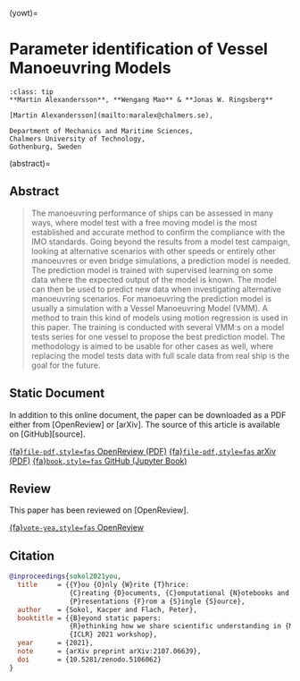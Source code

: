 (yowt)=
# Parameter identification of Vessel Manoeuvring Models

```{admonition} Authors
:class: tip
**Martin Alexandersson**, **Wengang Mao** & **Jonas W. Ringsberg**

[Martin Alexandersson](mailto:maralex@chalmers.se),

Department of Mechanics and Maritime Sciences,  
Chalmers University of Technology,  
Gothenburg, Sweden
```

(abstract)=
## Abstract ##
> The manoeuvring performance of ships can be assessed in many ways, where model test with a free moving model is the most established and accurate method to confirm the compliance with the IMO standards. Going beyond the results from a model test campaign, looking at alternative scenarios with other speeds or entirely other manoeuvres or even bridge simulations, a prediction model is needed. The prediction model is trained with supervised learning on some data where the expected output of the model is known. The model can then be used to predict new data when investigating alternative manoeuvring scenarios. For manoeuvring the prediction model is usually a simulation with a Vessel Manoeuvring Model (VMM). A method to train this kind of models using motion regression is used in this paper. The training is conducted with several VMM:s on a model tests series for one vessel to propose the best prediction model. The methodology is aimed to be usable for other cases as well, where replacing the model tests data with full scale data from real ship is the goal for the future.   

## Static Document ##

In addition to this online document, the paper can be downloaded as a PDF
either from [OpenReview] or [arXiv].
The source of this article is available on [GitHub][source].

<a class="btn btn-outline-primary"
   href="https://openreview.net/forum?id=i4zpuNRiU4G">{fa}`file-pdf,style=fas` OpenReview (PDF)</a>
<a class="btn btn-outline-primary"
   href="https://arxiv.org/abs/2107.06639">{fa}`file-pdf,style=fas` arXiv (PDF)</a>
<a class="btn btn-outline-primary"
   href="https://github.com/so-cool/you-only-write-thrice">{fa}`book,style=fas` GitHub (Jupyter Book)</a>

## Review ##

This paper has been reviewed on [OpenReview].

<a class="btn btn-outline-success"
   href="https://openreview.net/forum?id=i4zpuNRiU4G">{fa}`vote-yea,style=fas` OpenReview</a>


## Citation ##

```BibTeX
@inproceedings{sokol2021you,
  title     = {{Y}ou {O}nly {W}rite {T}hrice:
               {C}reating {D}ocuments, {C}omputational {N}otebooks and
               {P}resentations {F}rom a {S}ingle {S}ource},
  author    = {Sokol, Kacper and Flach, Peter},
  booktitle = {{B}eyond static papers:
               {R}ethinking how we share scientific understanding in {ML} --
               {ICLR} 2021 workshop},
  year      = {2021},
  note      = {arXiv preprint arXiv:2107.06639},
  doi       = {10.5281/zenodo.5106062}
}
```

